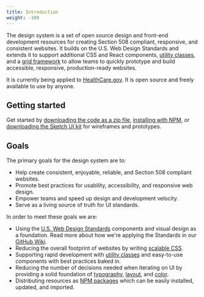 ```yaml
---
title: Introduction
weight: -100
---
```


The design system is a set of open source design and front-end development resources for creating Section 508 compliant, responsive, and consistent websites. It builds on the U.S. Web Design Standards and extends it to support additional CSS and React components, [utility classes]({{root}}/utilities), and a [grid framework]({{root}}/layout/grid) to allow teams to quickly prototype and build accessible, responsive, production-ready websites.

It is currently being applied to [HealthCare.gov](https://www.healthcare.gov/). It is open source and freely available to use by anyone.

## Getting started

Get started by [downloading the code as a zip file](https://github.com/CMSgov/design-system/releases/latest), [installing with NPM](/startup/installation/), or [downloading the Sketch UI kit](https://github.com/CMSgov/design-system/raw/master/design-assets/CMS-Design-System-UI-kit.sketch) for wireframes and prototypes.

## Goals

The primary goals for the design system are to:

- Help create consistent, enjoyable, reliable, and Section 508 compliant websites.
- Promote best practices for usability, accessibility, and responsive web design.
- Empower teams and speed up design and development velocity.
- Serve as a living source of truth for UI standards.

In order to meet these goals we are:

- Using the [U.S. Web Design Standards](https://standards.usa.gov) components and visual design as a foundation. Read more about how we're applying the Standards in our [GitHub Wiki](https://github.com/CMSgov/design-system/wiki/faq).
- Reducing the overall footprint of websites by writing [scalable CSS]({{root}}/guidelines/code-conventions).
- Supporting rapid development with [utility classes]({{root}}/utilities) and easy-to-use components with best practices baked in.
- Reducing the number of decisions needed when iterating on UI by providing a solid foundation of [typography]({{root}}/style/typography), [layout]({{root}}/layout/grid), and [color]({{root}}/style/color).
- Distributing resources as [NPM packages]({{root}}/startup/installation/) which can be easily installed, updated, and imported.
